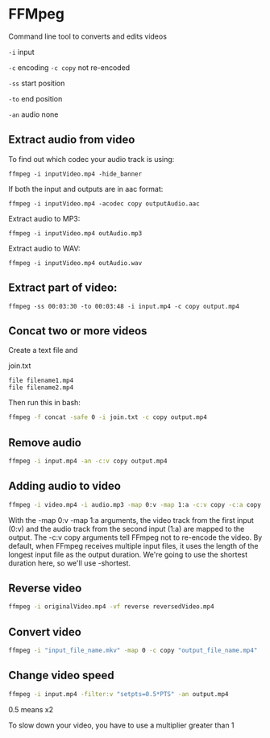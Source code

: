 # FFMpeg

Command line tool to converts and edits videos


```-i``` input

```-c``` encoding  ```-c copy``` not re-encoded

```-ss``` start position

```-to``` end position

```-an``` audio none


## Extract audio from video

To find out which codec your audio track is using:

```ffmpeg -i inputVideo.mp4 -hide_banner```

If both the input and outputs are in aac format:

```ffmpeg -i inputVideo.mp4 -acodec copy outputAudio.aac```

Extract audio to MP3:

```ffmpeg -i inputVideo.mp4 outAudio.mp3```

Extract audio to WAV:

```ffmpeg -i inputVideo.mp4 outAudio.wav```


## Extract part of video:

```ffmpeg -ss 00:03:30 -to 00:03:48 -i input.mp4 -c copy output.mp4```


## Concat two or more videos

Create a text file and 

join.txt

```
file filename1.mp4
file filename2.mp4
```

Then run this in bash:
 
```bash
ffmpeg -f concat -safe 0 -i join.txt -c copy output.mp4
```

## Remove audio

```bash
ffmpeg -i input.mp4 -an -c:v copy output.mp4
```

## Adding audio to video

```bash
ffmpeg -i video.mp4 -i audio.mp3 -map 0:v -map 1:a -c:v copy -c:a copy -shortest output.mp4
```
With the -map 0:v -map 1:a arguments, the video track from the first input (0:v) and the audio track from the second input (1:a) are mapped to the output.
The -c:v copy arguments tell FFmpeg not to re-encode the video.
By default, when FFmpeg receives multiple input files, it uses the length of the longest input file as the output duration. We're going to use the shortest duration here, so we'll use -shortest.

## Reverse video

```bash
ffmpeg -i originalVideo.mp4 -vf reverse reversedVideo.mp4
```

## Convert video

```bash
ffmpeg -i "input_file_name.mkv" -map 0 -c copy "output_file_name.mp4"
```

## Change video speed

```bash
ffmpeg -i input.mp4 -filter:v "setpts=0.5*PTS" -an output.mp4
```

0.5 means x2

To slow down your video, you have to use a multiplier greater than 1
